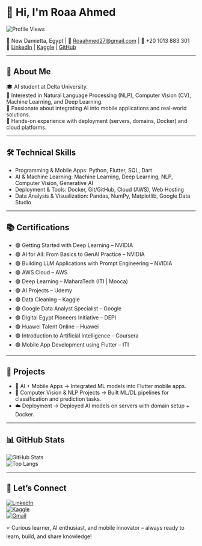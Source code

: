 # 👋 Hi, I'm Roaa Ahmed  

![Profile Views](https://komarev.com/ghpvc/?username=roaa27&color=blue)

📍 New Damietta, Egypt | 📧 [Roaahmed27@gmail.com](mailto:Roaahmed27@gmail.com) | 📱 +20 1013 883 301  
🔗 [LinkedIn](https://www.linkedin.com/in/roaa-ahmed-a760b0282) | [Kaggle](https://www.kaggle.com/roaa27) | [GitHub](https://github.com/roaa27)

---

## 🌟 About Me  
🎓 AI student at Delta University.  
🤖 Interested in Natural Language Processing (NLP), Computer Vision (CV), Machine Learning, and Deep Learning.  
📱 Passionate about integrating AI into mobile applications and real-world solutions.  
🚀 Hands-on experience with deployment (servers, domains, Docker) and cloud platforms.

---

## 🛠️ Technical Skills  

- Programming & Mobile Apps: Python, Flutter, SQL, Dart 
- AI & Machine Learning: Machine Learning, Deep Learning, NLP, Computer Vision, Generative AI  
- Deployment & Tools: Docker, Git/GitHub, Cloud (AWS), Web Hosting  
- Data Analysis & Visualization: Pandas, NumPy, Matplotlib, Google Data Studio  

---

## 📚 Certifications  

- 🟢 Getting Started with Deep Learning – NVIDIA  
- 🟢 AI for All: From Basics to GenAI Practice – NVIDIA  
- 🟢 Building LLM Applications with Prompt Engineering – NVIDIA  
- 🟢 AWS Cloud – AWS  
- 🟢 Deep Learning – MaharaTech (ITI | Mooca)  
- 🟢 AI Projects – Udemy  
- 🟢 Data Cleaning – Kaggle  
- 🟢 Google Data Analyst Specialist – Google  
- 🟢 Digital Egypt Pioneers Initiative – DEPI  
- 🟢 Huawei Talent Online – Huawei  
- 🟢 Introduction to Artificial Intelligence – Coursera  
- 🟢 Mobile App Development using Flutter – ITI  

---

## 📌 Projects  

- 📱 AI + Mobile Apps → Integrated ML models into Flutter mobile apps.  
- 🤖 Computer Vision & NLP Projects → Built ML/DL pipelines for classification and prediction tasks.  
- ☁️ Deployment → Deployed AI models on servers with domain setup + Docker.  

---

## 📊 GitHub Stats  

![GitHub Stats](https://github-readme-stats.vercel.app/api?username=roaa27&show_icons=true&theme=tokyonight)  
![Top Langs](https://github-readme-stats.vercel.app/api/top-langs/?username=roaa27&layout=compact&theme=tokyonight)  

---

## 🔗 Let’s Connect  

[![LinkedIn](https://img.shields.io/badge/LinkedIn-blue?logo=linkedin&logoColor=white)](https://www.linkedin.com/in/roaa-ahmed-a760b0282)  
[![Kaggle](https://img.shields.io/badge/Kaggle-20BEFF?logo=kaggle&logoColor=white)](https://www.kaggle.com/roaa27)  
[![Gmail](https://img.shields.io/badge/Gmail-D14836?logo=gmail&logoColor=white)](mailto:Roaahmed27@gmail.com)  

⭐ Curious learner, AI enthusiast, and mobile innovator – always ready to learn, build, and share knowledge!
